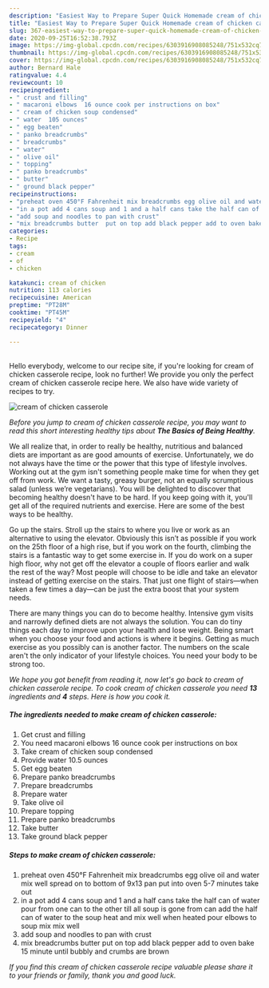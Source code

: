 ```yaml
---
description: "Easiest Way to Prepare Super Quick Homemade cream of chicken casserole"
title: "Easiest Way to Prepare Super Quick Homemade cream of chicken casserole"
slug: 367-easiest-way-to-prepare-super-quick-homemade-cream-of-chicken-casserole
date: 2020-09-25T16:52:38.793Z
image: https://img-global.cpcdn.com/recipes/6303916908085248/751x532cq70/cream-of-chicken-casserole-recipe-main-photo.jpg
thumbnail: https://img-global.cpcdn.com/recipes/6303916908085248/751x532cq70/cream-of-chicken-casserole-recipe-main-photo.jpg
cover: https://img-global.cpcdn.com/recipes/6303916908085248/751x532cq70/cream-of-chicken-casserole-recipe-main-photo.jpg
author: Bernard Hale
ratingvalue: 4.4
reviewcount: 10
recipeingredient:
- " crust and filling"
- " macaroni elbows  16 ounce cook per instructions on box"
- " cream of chicken soup condensed"
- " water  105 ounces"
- " egg beaten"
- " panko breadcrumbs"
- " breadcrumbs"
- " water"
- " olive oil"
- " topping"
- " panko breadcrumbs"
- " butter"
- " ground black pepper"
recipeinstructions:
- "preheat oven 450°F Fahrenheit mix breadcrumbs egg olive oil and water  mix well spread on to bottom of 9x13 pan  put into oven 5-7 minutes take out"
- "in a pot add 4 cans soup and 1 and a half cans take the half can of water pour from one can to the other till all soup is gone from can add the half can of water to the soup  heat and mix well when heated pour elbows to soup mix mix well"
- "add soup and noodles to pan with crust"
- "mix breadcrumbs butter  put on top add black pepper add to oven bake 15 minute until bubbly and crumbs are brown"
categories:
- Recipe
tags:
- cream
- of
- chicken

katakunci: cream of chicken 
nutrition: 113 calories
recipecuisine: American
preptime: "PT28M"
cooktime: "PT45M"
recipeyield: "4"
recipecategory: Dinner

---
```

<br>
Hello everybody, welcome to our recipe site, if you're looking for cream of chicken casserole recipe, look no further! We provide you only the perfect cream of chicken casserole recipe here. We also have wide variety of recipes to try.
<br>


![cream of chicken casserole](https://img-global.cpcdn.com/recipes/6303916908085248/751x532cq70/cream-of-chicken-casserole-recipe-main-photo.jpg)

<i>Before you jump to cream of chicken casserole recipe, you may want to read this short interesting healthy tips about <strong>The Basics of Being Healthy</strong>.</i>

We all realize that, in order to really be healthy, nutritious and balanced diets are important as are good amounts of exercise. Unfortunately, we do not always have the time or the power that this type of lifestyle involves. Working out at the gym isn't something people make time for when they get off from work. We want a tasty, greasy burger, not an equally scrumptious salad (unless we’re vegetarians). You will be delighted to discover that becoming healthy doesn't have to be hard. If you keep going with it, you'll get all of the required nutrients and exercise. Here are some of the best ways to be healthy.

Go up the stairs. Stroll up the stairs to where you live or work as an alternative to using the elevator. Obviously this isn’t as possible if you work on the 25th floor of a high rise, but if you work on the fourth, climbing the stairs is a fantastic way to get some exercise in. If you do work on a super high floor, why not get off the elevator a couple of floors earlier and walk the rest of the way? Most people will choose to be idle and take an elevator instead of getting exercise on the stairs. That just one flight of stairs—when taken a few times a day—can be just the extra boost that your system needs. 

There are many things you can do to become healthy. Intensive gym visits and narrowly defined diets are not always the solution. You can do tiny things each day to improve upon your health and lose weight. Being smart when you choose your food and actions is where it begins. Getting as much exercise as you possibly can is another factor. The numbers on the scale aren't the only indicator of your lifestyle choices. You need your body to be strong too. 


<i>We hope you got benefit from reading it, now let's go back to cream of chicken casserole recipe. To cook cream of chicken casserole you need <strong>13</strong> ingredients and <strong>4</strong> steps. Here is how you cook it.
</i>

##### The ingredients needed to make cream of chicken casserole:

1. Get  crust and filling
1. You need  macaroni elbows  16 ounce cook per instructions on box
1. Take  cream of chicken soup condensed
1. Provide  water  10.5 ounces
1. Get  egg beaten
1. Prepare  panko breadcrumbs
1. Prepare  breadcrumbs
1. Prepare  water
1. Take  olive oil
1. Prepare  topping
1. Prepare  panko breadcrumbs
1. Take  butter
1. Take  ground black pepper


##### Steps to make cream of chicken casserole:

1. preheat oven 450°F Fahrenheit mix breadcrumbs egg olive oil and water  mix well spread on to bottom of 9x13 pan  put into oven 5-7 minutes take out
1. in a pot add 4 cans soup and 1 and a half cans take the half can of water pour from one can to the other till all soup is gone from can add the half can of water to the soup  heat and mix well when heated pour elbows to soup mix mix well
1. add soup and noodles to pan with crust
1. mix breadcrumbs butter  put on top add black pepper add to oven bake 15 minute until bubbly and crumbs are brown


<i>If you find this cream of chicken casserole recipe valuable please share it to your friends or family, thank you and good luck.</i>
